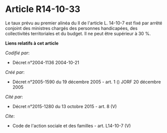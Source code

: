 # Article R14-10-33

Le taux prévu au premier alinéa du II de l'article L. 14-10-7 est fixé par arrêté conjoint des ministres chargés des
personnes handicapées, des collectivités territoriales et du budget. Il ne peut être supérieur à 30 %.

**Liens relatifs à cet article**

_Codifié par_:

  - Décret n°2004-1136 2004-10-21

_Créé par_:

  - Décret n°2005-1590 du 19 décembre 2005 - art. 1 () JORF 20 décembre 2005

_Cité par_:

  - Décret n°2015-1280 du 13 octobre 2015 - art. 8 (V)

_Cite_:

  - Code de l'action sociale et des familles - art. L14-10-7 (V)
